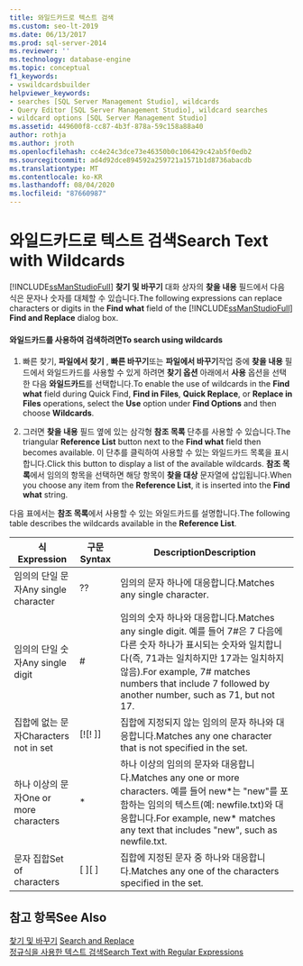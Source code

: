 ```yaml
---
title: 와일드카드로 텍스트 검색
ms.custom: seo-lt-2019
ms.date: 06/13/2017
ms.prod: sql-server-2014
ms.reviewer: ''
ms.technology: database-engine
ms.topic: conceptual
f1_keywords:
- vswildcardsbuilder
helpviewer_keywords:
- searches [SQL Server Management Studio], wildcards
- Query Editor [SQL Server Management Studio], wildcard searches
- wildcard options [SQL Server Management Studio]
ms.assetid: 449600f8-cc87-4b3f-878a-59c158a88a40
author: rothja
ms.author: jroth
ms.openlocfilehash: cc4e24c3dce73e46350b0c106429c42ab5f0edb2
ms.sourcegitcommit: ad4d92dce894592a259721a1571b1d8736abacdb
ms.translationtype: MT
ms.contentlocale: ko-KR
ms.lasthandoff: 08/04/2020
ms.locfileid: "87660987"
---
```

# <a name="search-text-with-wildcards"></a><span data-ttu-id="4bfd0-102">와일드카드로 텍스트 검색</span><span class="sxs-lookup"><span data-stu-id="4bfd0-102">Search Text with Wildcards</span></span>
  <span data-ttu-id="4bfd0-103">[!INCLUDE[ssManStudioFull](../../includes/ssmanstudiofull-md.md)] **찾기 및 바꾸기** 대화 상자의 **찾을 내용** 필드에서 다음 식은 문자나 숫자를 대체할 수 있습니다.</span><span class="sxs-lookup"><span data-stu-id="4bfd0-103">The following expressions can replace characters or digits in the **Find what** field of the [!INCLUDE[ssManStudioFull](../../includes/ssmanstudiofull-md.md)] **Find and Replace** dialog box.</span></span>  
  
#### <a name="to-search-using-wildcards"></a><span data-ttu-id="4bfd0-104">와일드카드를 사용하여 검색하려면</span><span class="sxs-lookup"><span data-stu-id="4bfd0-104">To search using wildcards</span></span>  
  
1.  <span data-ttu-id="4bfd0-105">빠른 찾기, **파일에서 찾기** , **빠른 바꾸기**또는 **파일에서 바꾸기**작업 중에 **찾을 내용** 필드에서 와일드카드를 사용할 수 있게 하려면 **찾기 옵션** 아래에서 **사용** 옵션을 선택한 다음 **와일드카드**를 선택합니다.</span><span class="sxs-lookup"><span data-stu-id="4bfd0-105">To enable the use of wildcards in the **Find what** field during Quick Find, **Find in Files**, **Quick Replace**, or **Replace in Files** operations, select the **Use** option under **Find Options** and then choose **Wildcards**.</span></span>  
  
2.  <span data-ttu-id="4bfd0-106">그러면 **찾을 내용** 필드 옆에 있는 삼각형 **참조 목록** 단추를 사용할 수 있습니다.</span><span class="sxs-lookup"><span data-stu-id="4bfd0-106">The triangular **Reference List** button next to the **Find what** field then becomes available.</span></span> <span data-ttu-id="4bfd0-107">이 단추를 클릭하여 사용할 수 있는 와일드카드 목록을 표시합니다.</span><span class="sxs-lookup"><span data-stu-id="4bfd0-107">Click this button to display a list of the available wildcards.</span></span> <span data-ttu-id="4bfd0-108">**참조 목록**에서 임의의 항목을 선택하면 해당 항목이 **찾을 대상** 문자열에 삽입됩니다.</span><span class="sxs-lookup"><span data-stu-id="4bfd0-108">When you choose any item from the **Reference List**, it is inserted into the **Find what** string.</span></span>  
  
 <span data-ttu-id="4bfd0-109">다음 표에서는 **참조 목록**에서 사용할 수 있는 와일드카드를 설명합니다.</span><span class="sxs-lookup"><span data-stu-id="4bfd0-109">The following table describes the wildcards available in the **Reference List**.</span></span>  
  
|<span data-ttu-id="4bfd0-110">식</span><span class="sxs-lookup"><span data-stu-id="4bfd0-110">Expression</span></span>|<span data-ttu-id="4bfd0-111">구문</span><span class="sxs-lookup"><span data-stu-id="4bfd0-111">Syntax</span></span>|<span data-ttu-id="4bfd0-112">Description</span><span class="sxs-lookup"><span data-stu-id="4bfd0-112">Description</span></span>|  
|----------------|------------|-----------------|  
|<span data-ttu-id="4bfd0-113">임의의 단일 문자</span><span class="sxs-lookup"><span data-stu-id="4bfd0-113">Any single character</span></span>|<span data-ttu-id="4bfd0-114">?</span><span class="sxs-lookup"><span data-stu-id="4bfd0-114">?</span></span>|<span data-ttu-id="4bfd0-115">임의의 문자 하나에 대응합니다.</span><span class="sxs-lookup"><span data-stu-id="4bfd0-115">Matches any single character.</span></span>|  
|<span data-ttu-id="4bfd0-116">임의의 단일 숫자</span><span class="sxs-lookup"><span data-stu-id="4bfd0-116">Any single digit</span></span>|#|<span data-ttu-id="4bfd0-117">임의의 숫자 하나와 대응합니다.</span><span class="sxs-lookup"><span data-stu-id="4bfd0-117">Matches any single digit.</span></span> <span data-ttu-id="4bfd0-118">예를 들어 7#은 7 다음에 다른 숫자 하나가 표시되는 숫자와 일치합니다(즉, 71과는 일치하지만 17과는 일치하지 않음).</span><span class="sxs-lookup"><span data-stu-id="4bfd0-118">For example, 7# matches numbers that include 7 followed by another number, such as 71, but not 17.</span></span>|  
|<span data-ttu-id="4bfd0-119">집합에 없는 문자</span><span class="sxs-lookup"><span data-stu-id="4bfd0-119">Characters not in set</span></span>|<span data-ttu-id="4bfd0-120">[!</span><span class="sxs-lookup"><span data-stu-id="4bfd0-120">[!</span></span> <span data-ttu-id="4bfd0-121">]</span><span class="sxs-lookup"><span data-stu-id="4bfd0-121">]</span></span>|<span data-ttu-id="4bfd0-122">집합에 지정되지 않는 임의의 문자 하나와 대응합니다.</span><span class="sxs-lookup"><span data-stu-id="4bfd0-122">Matches any one character that is not specified in the set.</span></span>|  
|<span data-ttu-id="4bfd0-123">하나 이상의 문자</span><span class="sxs-lookup"><span data-stu-id="4bfd0-123">One or more characters</span></span>|*|<span data-ttu-id="4bfd0-124">하나 이상의 임의의 문자와 대응합니다.</span><span class="sxs-lookup"><span data-stu-id="4bfd0-124">Matches any one or more characters.</span></span> <span data-ttu-id="4bfd0-125">예를 들어 new\*는 "new"를 포함하는 임의의 텍스트(예: newfile.txt)와 대응합니다.</span><span class="sxs-lookup"><span data-stu-id="4bfd0-125">For example, new\* matches any text that includes "new", such as newfile.txt.</span></span>|  
|<span data-ttu-id="4bfd0-126">문자 집합</span><span class="sxs-lookup"><span data-stu-id="4bfd0-126">Set of characters</span></span>|<span data-ttu-id="4bfd0-127">[ ]</span><span class="sxs-lookup"><span data-stu-id="4bfd0-127">[ ]</span></span>|<span data-ttu-id="4bfd0-128">집합에 지정된 문자 중 하나와 대응합니다.</span><span class="sxs-lookup"><span data-stu-id="4bfd0-128">Matches any one of the characters specified in the set.</span></span>|  
  
## <a name="see-also"></a><span data-ttu-id="4bfd0-129">참고 항목</span><span class="sxs-lookup"><span data-stu-id="4bfd0-129">See Also</span></span>  
 <span data-ttu-id="4bfd0-130">[찾기 및 바꾸기](search-and-replace.md) </span><span class="sxs-lookup"><span data-stu-id="4bfd0-130">[Search and Replace](search-and-replace.md) </span></span>  
 [<span data-ttu-id="4bfd0-131">정규식을 사용한 텍스트 검색</span><span class="sxs-lookup"><span data-stu-id="4bfd0-131">Search Text with Regular Expressions</span></span>](search-text-with-regular-expressions.md)  
